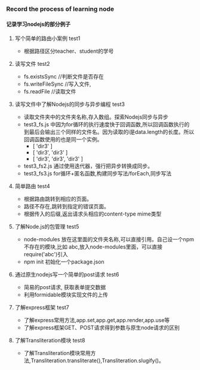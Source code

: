 ### Record the process of learning node

#### 记录学习nodejs的部分例子

1. 写个简单的路由小案例 test1
    * 根据路径区分teacher、student的学号

2. 读写文件 test2
    * fs.existsSync        //判断文件是否存在
    * fs.writeFileSync   //写入文件,
    * fs.readFile  //读取文件

3. 读写文件中了解Nodejs的同步与异步编程 test3
    * 读取文件夹中的文件夹名称,存入数组。探索Nodejs同步与异步
    * test3_fs.js 中因为for循环的执行速度快于回调函数,所以回调函数执行的到最后会输出三个同样的文件名。因为读取的i是data.length的长度。所以回调函数使用的也是同一个实例。
        * [ 'dir3' ]
        * [ 'dir3', 'dir3' ]
        * [ 'dir3', 'dir3', 'dir3' ]
    * test3_fs2.js 通过使用迭代器，强行把异步转换成同步。
    * test3_fs3.js for循环+匿名函数,构建同步写法/forEach,同步写法

4. 简单路由 test4
    * 根据路由跳转到相应的页面。
    * 路径不存在,跳转到指定的错误页面。
    * 根据传入的后缀,返出请求头相应的content-type mime类型 

5. 了解Node.js的包管理 test5
    * node-modules 放在这里面的文件夹名称,可以直接引用。自己设一个npm不存在的模块,比如 abc,放入node-modules里面，可以直接require('abc')引入
    * npm init 初始化一个package.json

6. 通过原生nodejs写一个简单的post请求 test6
    * 简易的post请求,  获取表单提交数据
    * 利用formidable模块实现文件的上传

7. 了解express框架 test7
    * 了解express常用方法,app.set,app.get,app.render,app.use等 
    * 了解express框架GET、POST请求得到参数与原生node请求的区别

8. 了解Transliteration模块 test8
    * 了解Transliteration模块常用方法,Transliteration.transliterate(),Transliteration.slugify()。
   